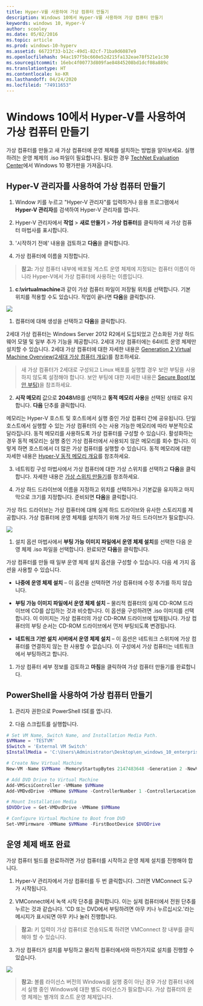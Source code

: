 ```yaml
---
title: Hyper-V를 사용하여 가상 컴퓨터 만들기
description: Windows 10에서 Hyper-V를 사용하여 가상 컴퓨터 만들기
keywords: windows 10, Hyper-V
author: scooley
ms.date: 05/02/2016
ms.topic: article
ms.prod: windows-10-hyperv
ms.assetid: 66723f33-b12c-49d1-82cf-71ba9d6087e9
ms.openlocfilehash: 94ac197f5bc660e52d215fa132eae78f521e1c30
ms.sourcegitcommit: 16ebc4f00773d809fae84845208bd1dcf08a889c
ms.translationtype: HT
ms.contentlocale: ko-KR
ms.lasthandoff: 04/24/2020
ms.locfileid: "74911653"
---
```

# <a name="create-virtual-machine-with-hyper-v-on-windows-10"></a>Windows 10에서 Hyper-V를 사용하여 가상 컴퓨터 만들기

가상 컴퓨터를 만들고 새 가상 컴퓨터에 운영 체제를 설치하는 방법을 알아보세요.  실행하려는 운영 체제의 .iso 파일이 필요합니다. 필요한 경우 [TechNet Evaluation Center](http://www.microsoft.com/evalcenter/)에서 Windows 10 평가판을 가져옵니다.

## <a name="create-a-virtual-machine-with-hyper-v-manager"></a>Hyper-V 관리자를 사용하여 가상 컴퓨터 만들기

1. Window 키를 누르고 "Hyper-V 관리자"를 입력하거나 응용 프로그램에서 **Hyper-V 관리자**를 검색하여 Hyper-V 관리자를 엽니다.

1. Hyper-V 관리자에서 **작업** > **새로 만들기** > **가상 컴퓨터**를 클릭하여 새 가상 컴퓨터 마법사를 표시합니다.

1. '시작하기 전에' 내용을 검토하고 **다음**을 클릭합니다.

1. 가상 컴퓨터에 이름을 지정합니다.
  > **참고:** 가상 컴퓨터 내부에 배포될 게스트 운영 체제에 지정되는 컴퓨터 이름이 아니라 Hyper-V에서 가상 컴퓨터에 사용하는 이름입니다.

1. **c:\virtualmachine**과 같이 가상 컴퓨터 파일이 저장될 위치를 선택합니다. 기본 위치를 적용할 수도 있습니다. 작업이 끝나면 **다음**을 클릭합니다.

  ![](media/new_vm_upd.png)

1. 컴퓨터에 대해 생성을 선택하고 **다음**을 클릭합니다.  

  2세대 가상 컴퓨터는 Windows Server 2012 R2에서 도입되었고 간소화된 가상 하드웨어 모델 및 일부 추가 기능을 제공합니다. 2세대 가상 컴퓨터에는 64비트 운영 체제만 설치할 수 있습니다. 2세대 가상 컴퓨터에 대한 자세한 내용은 [Generation 2 Virtual Machine Overview(2세대 가상 컴퓨터 개요)](<https://docs.microsoft.com/previous-versions/windows/it-pro/windows-server-2012-R2-and-2012/dn282285(v=ws.11)>)를 참조하세요.
  
  > 새 가상 컴퓨터가 2세대로 구성되고 Linux 배포를 실행할 경우 보안 부팅을 사용하지 않도록 설정해야 합니다. 보안 부팅에 대한 자세한 내용은 [Secure Boot(보안 부팅)](<https://docs.microsoft.com/previous-versions/windows/it-pro/windows-8.1-and-8/dn486875(v=ws.11)>)을 참조하세요.

2. **시작 메모리** 값으로 **2048**MB를 선택하고 **동적 메모리 사용**을 선택된 상태로 유지합니다. **다음** 단추를 클릭합니다.

  메모리는 Hyper-V 호스트 및 호스트에서 실행 중인 가상 컴퓨터 간에 공유됩니다. 단일 호스트에서 실행할 수 있는 가상 컴퓨터의 수는 사용 가능한 메모리에 따라 부분적으로 달라집니다. 동적 메모리를 사용하도록 가상 컴퓨터를 구성할 수 있습니다. 활성화하는 경우 동적 메모리는 실행 중인 가상 컴퓨터에서 사용되지 않은 메모리를 회수 합니다. 이렇게 하면 호스트에서 더 많은 가상 컴퓨터를 실행할 수 있습니다. 동적 메모리에 대한 자세한 내용은 [Hyper-V 동적 메모리 개요](https://docs.microsoft.com/previous-versions/windows/it-pro/windows-server-2012-R2-and-2012/hh831766(v=ws.11))를 참조하세요.

3. 네트워킹 구성 마법사에서 가상 컴퓨터에 대한 가상 스위치를 선택하고 **다음**을 클릭합니다. 자세한 내용은 [가상 스위치 만들기](connect-to-network.md)를 참조하세요.

4. 가상 하드 드라이브에 이름을 지정하고 위치를 선택하거나 기본값을 유지하고 마지막으로 크기를 지정합니다. 준비되면 **다음**을 클릭합니다.

  가상 하드 드라이브는 가상 컴퓨터에 대해 실제 하드 드라이브와 유사한 스토리지를 제공합니다. 가상 컴퓨터에 운영 체제를 설치하기 위해 가상 하드 드라이브가 필요합니다.
  
  ![](media/new_vhd_upd.png)

1. 설치 옵션 마법사에서 **부팅 가능 이미지 파일에서 운영 체제 설치**를 선택한 다음 운영 체제 .iso 파일을 선택합니다. 완료되면 **다음**을 클릭합니다.

  가상 컴퓨터를 만들 때 일부 운영 체제 설치 옵션을 구성할 수 있습니다. 다음 세 가지 옵션을 사용할 수 있습니다.

  * **나중에 운영 체제 설치** – 이 옵션을 선택하면 가상 컴퓨터에 수정 추가를 하지 않습니다.

  * **부팅 가능 이미지 파일에서 운영 체제 설치** – 물리적 컴퓨터의 실제 CD-ROM 드라이브에 CD를 삽입하는 것과 비슷합니다. 이 옵션을 구성하려면 .iso 이미지를 선택합니다. 이 이미지는 가상 컴퓨터의 가상 CD-ROM 드라이브에 탑재됩니다. 가상 컴퓨터의 부팅 순서는 CD-ROM 드라이브에서 먼저 부팅되도록 변경됩니다.

  * **네트워크 기반 설치 서버에서 운영 체제 설치** – 이 옵션은 네트워크 스위치에 가상 컴퓨터를 연결하지 않는 한 사용할 수 없습니다. 이 구성에서 가상 컴퓨터는 네트워크에서 부팅하려고 합니다.

1. 가상 컴퓨터 세부 정보를 검토하고 **마침**을 클릭하여 가상 컴퓨터 만들기를 완료합니다.

## <a name="create-a-virtual-machine-with-powershell"></a>PowerShell을 사용하여 가상 컴퓨터 만들기

1. 관리자 권한으로 PowerShell ISE를 엽니다.

2. 다음 스크립트를 실행합니다.

  ``` powershell
  # Set VM Name, Switch Name, and Installation Media Path.
  $VMName = 'TESTVM'
  $Switch = 'External VM Switch'
  $InstallMedia = 'C:\Users\Administrator\Desktop\en_windows_10_enterprise_x64_dvd_6851151.iso'

  # Create New Virtual Machine
  New-VM -Name $VMName -MemoryStartupBytes 2147483648 -Generation 2 -NewVHDPath "D:\Virtual Machines\$VMName\$VMName.vhdx" -NewVHDSizeBytes 53687091200 -Path "D:\Virtual Machines\$VMName" -SwitchName $Switch

  # Add DVD Drive to Virtual Machine
  Add-VMScsiController -VMName $VMName
  Add-VMDvdDrive -VMName $VMName -ControllerNumber 1 -ControllerLocation 0 -Path $InstallMedia

  # Mount Installation Media
  $DVDDrive = Get-VMDvdDrive -VMName $VMName

  # Configure Virtual Machine to Boot from DVD
  Set-VMFirmware -VMName $VMName -FirstBootDevice $DVDDrive
  ```

## <a name="complete-the-operating-system-deployment"></a>운영 체제 배포 완료

가상 컴퓨터 빌드를 완료하려면 가상 컴퓨터를 시작하고 운영 체제 설치를 진행해야 합니다.

1. Hyper-V 관리자에서 가상 컴퓨터를 두 번 클릭합니다. 그러면 VMConnect 도구가 시작됩니다.

2. VMConnect에서 녹색 시작 단추를 클릭합니다. 이는 실제 컴퓨터에서 전원 단추를 누르는 것과 같습니다. 'CD 또는 DVD에서 부팅하려면 아무 키나 누르십시오.'라는 메시지가 표시되면 아무 키나 눌러 진행합니다.

  > **참고:** 키 입력이 가상 컴퓨터로 전송되도록 하려면 VMConnect 창 내부를 클릭해야 할 수 있습니다.

3. 가상 컴퓨터가 설치를 부팅하고 물리적 컴퓨터에서와 마찬가지로 설치를 진행할 수 있습니다.

  ![](media/OSDeploy_upd.png) 

  > **참고:** 볼륨 라이선스 버전의 Windows를 실행 중이 아닌 경우 가상 컴퓨터 내에서 실행 중인 Windows에 대한 별도 라이선스가 필요합니다. 가상 컴퓨터의 운영 체제는 별개의 호스트 운영 체제입니다.
